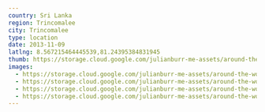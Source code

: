 ```yaml
---
country: Sri Lanka
region: Trincomalee
city: Trincomalee
type: location
date: 2013-11-09
latlng: 8.567215464445539,81.24395384831945
thumb: https://storage.cloud.google.com/julianburr-me-assets/around-the-world/sri-lanka/trincomalee/IMG_1190--thumb.JPG
images:
  - https://storage.cloud.google.com/julianburr-me-assets/around-the-world/sri-lanka/trincomalee/IMG_1186.JPG
  - https://storage.cloud.google.com/julianburr-me-assets/around-the-world/sri-lanka/trincomalee/IMG_1181.JPG
  - https://storage.cloud.google.com/julianburr-me-assets/around-the-world/sri-lanka/trincomalee/IMG_1185.JPG
  - https://storage.cloud.google.com/julianburr-me-assets/around-the-world/sri-lanka/trincomalee/IMG_1190.JPG
---
```

